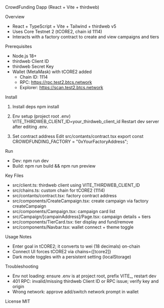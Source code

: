 CrowdFunding Dapp (React + Vite + thirdweb)

Overview
- React + TypeScript + Vite + Tailwind + thirdweb v5
- Uses Core Testnet 2 (tCORE2, chain id 1114)
- Interacts with a factory contract to create and view campaigns and tiers

Prerequisites
- Node.js 18+
- thirdweb Client ID
- thirdweb Secret Key
- Wallet (MetaMask) with tCORE2 added
  - Chain ID: 1114
  - RPC: https://rpc.test2.btcs.network
  - Explorer: https://scan.test2.btcs.network

Install
1) Install deps
   npm install

2) Env setup (project root .env)
   VITE_THIRDWEB_CLIENT_ID=your_thirdweb_client_id
   Restart dev server after editing .env.

3) Set contract address
   Edit src/contants/contract.tsx
   export const CROWDFUNDING_FACTORY = "0xYourFactoryAddress";

Run
- Dev: npm run dev
- Build: npm run build && npm run preview

Key Files
- src/client.ts: thirdweb client using VITE_THIRDWEB_CLIENT_ID
- src/chains.ts: custom chain for tCORE2 (1114)
- src/contants/contract.tsx: factory contract address
- src/components/CreateCampaign.tsx: create campaign via factory createCampaign
- src/components/Campaign.tsx: campaign card list
- src/Campaign/[campainAddress]/Page.tsx: campaign details + tiers
- src/components/TierCard.tsx: tier display and fund/remove
- src/components/Navbar.tsx: wallet connect + theme toggle

Usage Notes
- Enter goal in tCORE2; it converts to wei (18 decimals) on-chain
- Connect UI forces tCORE2 via chains={[tcore2]}
- Dark mode toggles with a persistent setting (localStorage)

Troubleshooting
- Env not loading: ensure .env is at project root, prefix VITE_, restart dev
- 401 RPC: invalid/missing thirdweb Client ID or RPC issue; verify key and origin
- Wrong network: approve add/switch network prompt in wallet

License
MIT

